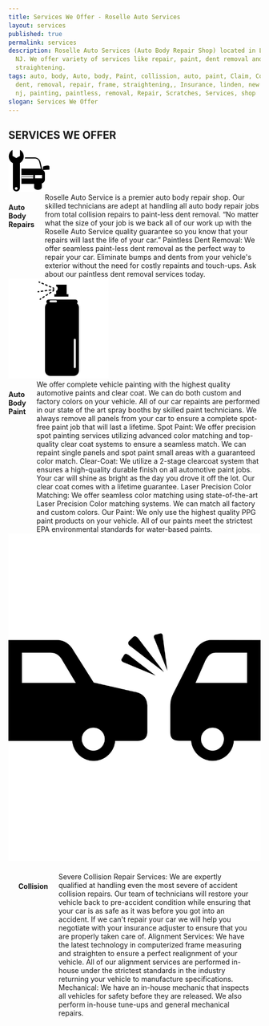 ```yaml
---
title: Services We Offer - Roselle Auto Services
layout: services
published: true
permalink: services
description: Roselle Auto Services (Auto Body Repair Shop) located in Linden,
  NJ. We offer variety of services like repair, paint, dent removal and frame
  straightening.
tags: auto, body, Auto, body, Paint, collission, auto, paint, Claim, Collision,
  dent, removal, repair, frame, straightening,, Insurance, linden, new jersey,
  nj, painting, paintless, removal, Repair, Scratches, Services, shop
slogan: Services We Offer
---
```

## SERVICES WE OFFER

<div class="container">
<div class="row">
	<div class="two column">
		<img class="repair_icon" src="/assets/icons/repair.svg" />
	</div>
	<div class="ten columns">
<h4>Auto Body Repairs</h4>
Roselle Auto Service is a premier auto body repair shop. Our skilled technicians are adept at handling all auto body repair jobs from total collision repairs to paint-less dent removal.
“No matter what the size of your job is we back all of our work up with the Roselle Auto Service quality guarantee so you know that your repairs will last the life of your car.”
Paintless Dent Removal: We offer seamless paint-less dent removal as the perfect way to repair your car. Eliminate bumps and dents from your vehicle's exterior without the need for costly repaints and touch-ups. Ask about our paintless dent removal services today.
	</div>
</div>
<div class="row">
	<div class="two column">
		<img class="spray_icon" src="/assets/icons/spray.svg" />
	</div>
	<div class="ten columns">
<h4>Auto Body Paint</h4>
We offer complete vehicle painting with the highest quality automotive paints and clear coat. We can do both custom and factory colors on your vehicle. All of our car repaints are performed in our state of the art spray booths by skilled paint technicians. We always remove all panels from your car to ensure a complete spot-free paint job that will last a lifetime.
Spot Paint: We offer precision spot painting services utilizing advanced color matching and top-quality clear coat systems to ensure a seamless match. We can repaint single panels and spot paint small areas with a guaranteed color match.
Clear-Coat: We utilize a 2-stage clearcoat system that ensures a high-quality durable finish on all automotive paint jobs. Your car will shine as bright as the day you drove it off the lot. Our clear coat comes with a lifetime guarantee.
Laser Precision Color Matching: We offer seamless color matching using state-of-the-art Laser Precision Color matching systems. We can match all factory and custom colors.
Our Paint: We only use the highest quality PPG paint products on your vehicle. All of our paints meet the strictest EPA environmental standards for water-based paints.
	</div>
</div>
<div class="row">
<div class="two column">
	<img class="collision_icon" src="/assets/icons/collision.svg" />
</div>
<div class="ten columns"  style="padding: 20px;">

<h4>Collision</h4>
Severe Collision Repair Services: We are expertly qualified at handling even the most severe of accident collision repairs. Our team of technicians will restore your vehicle back to pre-accident condition while ensuring that your car is as safe as it was before you got into an accident. If we can't repair your car we will help you negotiate with your insurance adjuster to ensure that you are properly taken care of.
Alignment Services: We have the latest technology in computerized frame measuring and straighten to ensure a perfect realignment of your vehicle. All of our alignment services are performed in-house under the strictest standards in the industry returning your vehicle to manufacture specifications.
Mechanical: We have an in-house mechanic that inspects all vehicles for safety before they are released. We also perform in-house tune-ups and general mechanical repairs.
	</div>
	</div>

</div>